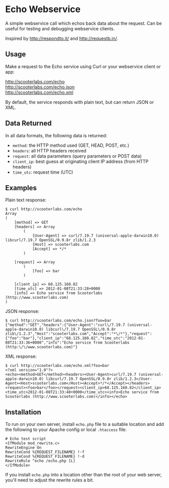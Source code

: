 # Echo Webservice

A simple webservice call which echos back data about the request.
Can be useful for testing and debugging webservice clients.

Inspired by http://respondto.it/ and http://requestb.in/.

## Usage

Make a request to the Echo service using Curl or your webservice 
client or app:

http://scooterlabs.com/echo  
http://scooterlabs.com/echo.json  
http://scooterlabs.com/echo.xml  

By default, the service responds with plain text, but can return 
JSON or XML.

## Data Returned

In all data formats, the following data is returned:

* `method`: the HTTP method used (GET, HEAD, POST, etc.)
* `headers`: all HTTP headers received
* `request`: all data parameters (query parameters or POST data)
* `client_ip`: best guess at originating client IP address (from HTTP headers)
* `time_utc`: request time (UTC)

## Examples

Plain text response:

    $ curl http://scooterlabs.com/echo
    Array
    (
        [method] => GET
        [headers] => Array
            (
                [User-Agent] => curl/7.19.7 (universal-apple-darwin10.0) libcurl/7.19.7 OpenSSL/0.9.8r zlib/1.2.3
                [Host] => scooterlabs.com
                [Accept] => */*
            )

        [request] => Array
            (
                [foo] => bar
            )

        [client_ip] => 68.125.160.82
        [time_utc] => 2012-01-08T21:33:28+0000
        [info] => Echo service from Scooterlabs (http://www.scooterlabs.com)
    )

JSON response:

    $ curl http://scooterlabs.com/echo.json?foo=bar
    {"method":"GET","headers":{"User-Agent":"curl\/7.19.7 (universal-apple-darwin10.0) libcurl\/7.19.7 OpenSSL\/0.9.8r zlib\/1.2.3","Host":"scooterlabs.com","Accept":"*\/*"},"request":{"foo":"bar"},"client_ip":"68.125.160.82","time_utc":"2012-01-08T21:33:36+0000","info":"Echo service from Scooterlabs (http:\/\/www.scooterlabs.com)"}

XML response:

    $ curl http://scooterlabs.com/echo.xml?foo=bar
    <?xml version="1.0"?>
    <echo><method>GET</method><headers><User-Agent>curl/7.19.7 (universal-apple-darwin10.0) libcurl/7.19.7 OpenSSL/0.9.8r zlib/1.2.3</User-Agent><Host>scooterlabs.com</Host><Accept>*/*</Accept></headers><request><foo>bar</foo></request><client_ip>68.125.160.82</client_ip><time_utc>2012-01-08T21:33:48+0000</time_utc><info>Echo service from Scooterlabs (http://www.scooterlabs.com)</info></echo>

## Installation

To run on your own server, install `echo.php` file to a suitable location 
and add the following to your Apache config or local `.htaccess` file:

    # Echo test script
    <IfModule mod_rewrite.c>
    RewriteEngine On
    RewriteCond %{REQUEST_FILENAME} !-f
    RewriteCond %{REQUEST_FILENAME} !-d
    RewriteRule ^echo /echo.php [L]
    </IfModule>

If you install `echo.php` into a location other than the root of your
web server, you'll need to adjust the rewrite rules a bit.


